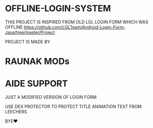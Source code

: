 # OFFLINE-LOGIN-SYSTEM

THIS PROJECT IS INSPIRED FROM OLD LGL LOGIN FORM WHICH WAS OFFLINE 
https://github.com/LGLTeam/Android-Login-Form-Java/tree/master/Project

PROJECT IS MADE BY
# RAUNAK MODs
# AIDE SUPPORT
JUST A MODIFIED VERSION OF LOGIN FORM 

USE DEX PROTECTOR TO PROTECT TITLE ANIMATION TEXT FROM LEECHERS

BYE❤️

